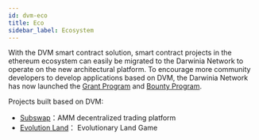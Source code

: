 ```yaml
---
id: dvm-eco
title: Eco
sidebar_label: Ecosystem
---
```


With the DVM smart contract solution, smart contract projects in the ethereum ecosystem can easily be migrated to the Darwinia Network to operate on the new architectural platform. To encourage more community developers to develop applications based on DVM, the Darwinia Network has now launched the [Grant Program](https://github.com/darwinia-network/collaboration/blob/master/grant/README.md) and [Bounty Program](https://github.com/darwinia-network/collaboration/blob/master/bounty/README.md).

Projects built based on DVM:

- [Subswap](https://subswap.pro/#/swap)：AMM decentralized trading platform
- [Evolution Land](https://github.com/evolutionlandorg/land)： Evolutionary Land Game